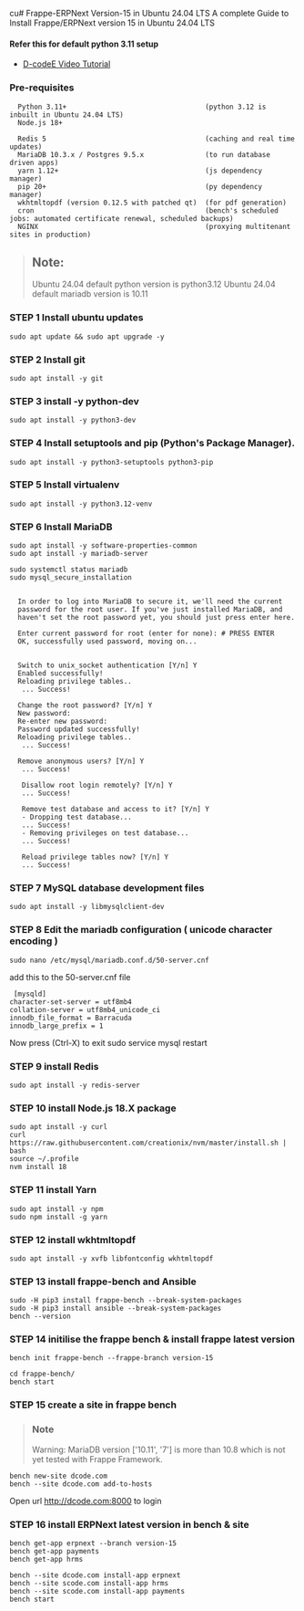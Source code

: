cu# Frappe-ERPNext Version-15 in Ubuntu 24.04 LTS
A complete Guide to Install Frappe/ERPNext version 15  in Ubuntu 24.04 LTS


#### Refer this for default python 3.11 setup

- [D-codeE Video Tutorial](https://youtu.be/zU41gq7nji4)

### Pre-requisites 

      Python 3.11+                                  (python 3.12 is inbuilt in Ubuntu 24.04 LTS)
      Node.js 18+
      
      Redis 5                                       (caching and real time updates)
      MariaDB 10.3.x / Postgres 9.5.x               (to run database driven apps)
      yarn 1.12+                                    (js dependency manager)
      pip 20+                                       (py dependency manager)
      wkhtmltopdf (version 0.12.5 with patched qt)  (for pdf generation)
      cron                                          (bench's scheduled jobs: automated certificate renewal, scheduled backups)
      NGINX                                         (proxying multitenant sites in production)


> ## Note:
> Ubuntu 24.04 default python version is python3.12
> Ubuntu 24.04 default mariadb version is 10.11

### STEP 1 Install ubuntu updates
    sudo apt update && sudo apt upgrade -y

### STEP 2 Install git
    sudo apt install -y git

### STEP 3 install -y python-dev 
    sudo apt install -y python3-dev

### STEP 4 Install setuptools and pip (Python's Package Manager).
    sudo apt install -y python3-setuptools python3-pip

### STEP 5 Install virtualenv
    sudo apt install -y python3.12-venv
    
### STEP 6 Install MariaDB
    sudo apt install -y software-properties-common
    sudo apt install -y mariadb-server
    
    sudo systemctl status mariadb
    sudo mysql_secure_installation
    
    
      In order to log into MariaDB to secure it, we'll need the current
      password for the root user. If you've just installed MariaDB, and
      haven't set the root password yet, you should just press enter here.

      Enter current password for root (enter for none): # PRESS ENTER
      OK, successfully used password, moving on...
      
      
      Switch to unix_socket authentication [Y/n] Y
      Enabled successfully!
      Reloading privilege tables..
       ... Success!
 
      Change the root password? [Y/n] Y
      New password: 
      Re-enter new password: 
      Password updated successfully!
      Reloading privilege tables..
       ... Success!

      Remove anonymous users? [Y/n] Y
       ... Success!
 
       Disallow root login remotely? [Y/n] Y
       ... Success!

       Remove test database and access to it? [Y/n] Y
       - Dropping test database...
       ... Success!
       - Removing privileges on test database...
       ... Success!
 
       Reload privilege tables now? [Y/n] Y
       ... Success!

    
### STEP 7  MySQL database development files
    sudo apt install -y libmysqlclient-dev

### STEP 8 Edit the mariadb configuration ( unicode character encoding )
    sudo nano /etc/mysql/mariadb.conf.d/50-server.cnf

add this to the 50-server.cnf file

    
     [mysqld]
    character-set-server = utf8mb4
    collation-server = utf8mb4_unicode_ci
    innodb_file_format = Barracuda
    innodb_large_prefix = 1
    


Now press (Ctrl-X) to exit
    sudo service mysql restart

### STEP 9 install Redis
    sudo apt install -y redis-server

### STEP 10 install Node.js 18.X package
    sudo apt install -y curl 
    curl https://raw.githubusercontent.com/creationix/nvm/master/install.sh | bash
    source ~/.profile
    nvm install 18

### STEP 11  install Yarn
    sudo apt install -y npm
    sudo npm install -g yarn

### STEP 12 install wkhtmltopdf
    sudo apt install -y xvfb libfontconfig wkhtmltopdf
    
### STEP 13 install frappe-bench and Ansible 
    sudo -H pip3 install frappe-bench --break-system-packages
    sudo -H pip3 install ansible --break-system-packages
    bench --version
    
### STEP 14 initilise the frappe bench & install frappe latest version 
    bench init frappe-bench --frappe-branch version-15
    
    cd frappe-bench/
    bench start
    
### STEP 15 create a site in frappe bench 

>### Note 
>Warning: MariaDB version ['10.11', '7'] is more than 10.8 which is not yet tested with Frappe Framework.
    
    bench new-site dcode.com
    bench --site dcode.com add-to-hosts

Open url http://dcode.com:8000 to login 


### STEP 16 install ERPNext latest version in bench & site
    bench get-app erpnext --branch version-15
    bench get-app payments
    bench get-app hrms
    
    bench --site dcode.com install-app erpnext
    bench --site scode.com install-app hrms
    bench --site scode.com install-app payments
    bench start
    
    


    

